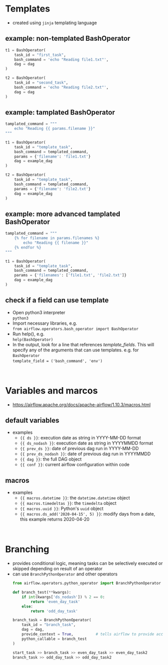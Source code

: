 # Templates
- created using `jinja` templating language

## example: non-templated BashOperator
```python
t1 = BashOperator(
    task_id = "first_task",
    bash_command = 'echo "Reading file1.txt"',
    dag = dag
)

t2 = BashOperator(
    task_id = "second_task",
    bash_command = 'echo "Reading file2.txt"',
    dag = dag
)
```

## example: tamplated BashOperator
```python
tamplated_command = """
    echo "Reading {{ params.filename }}"
"""

t1 = BashOperator(
    task_id = "template_task",
    bash_command = templated_command,
    params = {'filename': 'file1.txt'}
    dag = example_dag
)

t2 = BashOperator(
    task_id = "template_task",
    bash_command = templated_command,
    params = {'filename': 'file2.txt'}
    dag = example_dag
)
```

## example: more advanced tamplated BashOperator
```python
tamplated_command = """
    {% for filename in params.filenames %}
        echo "Reading {{ filename }}"
    {% endfor %}
"""

t1 = BashOperator(
    task_id = "template_task",
    bash_command = templated_command,
    params = {'filenames': ['file1.txt', 'file2.txt']}
    dag = example_dag
)
```

## check if a field can use template
- Open python3 interpreter  
    `python3`
- Import necessary libraries, e.g.  
    `from airflow.operators.bash_operator import BashOperator`
- Run help(<Airflow object>), e.g.  
    `help(BashOperator)`
- In the output, look for a line that references *template_fields*. This will specify any of the arguments that can use templates. e.g. for `BashOperator`  
    `template_field = ('bash_command', 'env')`

<p>&nbsp;</p>

# Variables and marcos
- https://airflow.apache.org/docs/apache-airflow/1.10.3/macros.html

## default variables
- examples
    - `{{ ds }}`: execution date as string in YYYY-MM-DD format
    - `{{ ds_nodash }}`: execution date as string in YYYYMMDD format
    - `{{ prev_ds }}`: date of previous dag run in YYYY-MM-DD
    - `{{ prev_ds_nodash }}`: date of previous dag run in YYYYMMDD
    - `{{ dag }}`: the full DAG object
    - `{{ conf }}`: current airflow configuration within code

## macros
- examples
    - `{{ macros.datetime }}`: the `datetime.datetime` object
    - `{{ macros.timedeltas }}`: the `timedelta` object
    - `{{ macros.uuid }}`: Python's `uuid` object
    - `{{ macros.ds_add('2020-04-15', 5) }}`: modify days from a date, this example returns 2020-04-20

<p>&nbsp;</p>

# Branching
- provides conditional logic, meaning tasks can be selectively executed or skipped depending on result of an operator
- can use `BranchPythonOperator` and other operators
    ```python
    from airflow.operators.python_operator import BranchPythonOperator

    def branch_test(**kwargs):
        if int(kwargs['ds_nodash']) % 2 == 0:
            return 'even_day_task'
        else:
            return 'odd_day_task'
    
    branch_task = BranchPythonOperator(
        task_id = "branch_task",
        dag = dag,
        provide_context = True,          # tells airflow to provide access to the runtime variables and macros to the function
        python_callable = branch_test
    )

    start_task >> branch_task >> even_day_task >> even_day_task2
    branch_task >> odd_day_task >> odd_day_task2
    ```